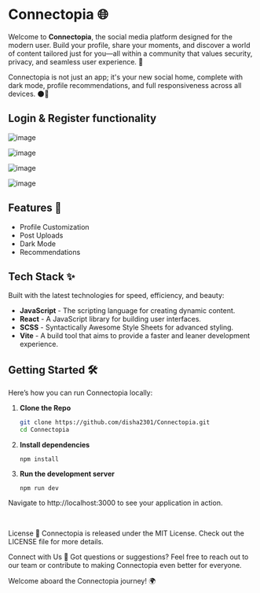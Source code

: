 # Connectopia 🌐

Welcome to **Connectopia**, the social media platform designed for the modern user. Build your profile, share your moments, and discover a world of content tailored just for you—all within a community that values security, privacy, and seamless user experience. 🚀

Connectopia is not just an app; it's your new social home, complete with dark mode, profile recommendations, and full responsiveness across all devices. 🌑📱

## Login & Register functionality
![image](https://github.com/user-attachments/assets/3870624a-0a88-40df-b54f-5c95d2a31a2a)

![image](https://github.com/user-attachments/assets/f3292bf8-8108-4c54-b736-bf07f90ded31)

![image](https://github.com/user-attachments/assets/d30c274c-7b36-45b2-afd0-e3c8c63f6a6b)

![image](https://github.com/user-attachments/assets/9244063f-3b13-43f8-906a-1db8c40b75a0)




## Features 🌟

- Profile Customization
- Post Uploads
- Dark Mode
- Recommendations

## Tech Stack ✨

Built with the latest technologies for speed, efficiency, and beauty:

- **JavaScript** - The scripting language for creating dynamic content.
- **React** - A JavaScript library for building user interfaces.
- **SCSS** - Syntactically Awesome Style Sheets for advanced styling.
- **Vite** - A build tool that aims to provide a faster and leaner development experience.

## Getting Started 🛠

Here’s how you can run Connectopia locally:

1. **Clone the Repo**
   ```sh
   git clone https://github.com/disha2301/Connectopia.git
   cd Connectopia 
   
2. **Install dependencies**
   ```
   npm install
   ```

3. **Run the development server**
   ```
   npm run dev
   ```
Navigate to http://localhost:3000 to see your application in action.

<br>

License 📄
Connectopia is released under the MIT License. Check out the LICENSE file for more details.

Connect with Us 🤝
Got questions or suggestions? Feel free to reach out to our team or contribute to making Connectopia even better for everyone.

Welcome aboard the Connectopia journey! 🌍
